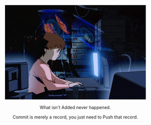 <div align="center">
   <img src="https://github.com/drMy5tery/drMy5tery/blob/main/media/gif/lain%20coding.gif">
   <p>What isn't Added never happened.</p>
   <p>Commit is merely a record, you just need to Push that record.</p>
</div>


<!--
**drMy5tery/drMy5tery** is a ✨ _special_ ✨ repository because its `README.md` (this file) appears on your GitHub profile.

Here are some ideas to get you started:

- 🔭 I’m currently working on ...
- 🌱 I’m currently learning ...
- 👯 I’m looking to collaborate on ...
- 🤔 I’m looking for help with ...
- 💬 Ask me about ...
- 📫 How to reach me: ...
- 😄 Pronouns: ...
- ⚡ Fun fact: ...
-->
